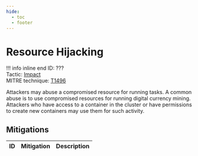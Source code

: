 ```yaml
---
hide:
  - toc
  - footer
---
```


# Resource Hijacking

!!! info inline end
    ID: ???<br>
    Tactic: [Impact](../tactics/Impact/index.md) <br>
    MITRE technique: [T1496](https://attack.mitre.org/techniques/T1496/)

Attackers may abuse a compromised resource for running tasks. A common abuse is to use compromised resources for running digital currency mining. Attackers who have access to a container in the cluster or have permissions to create new containers may use them for such activity.

## Mitigations

|ID|Mitigation|Description|
|--|----------|-----------|